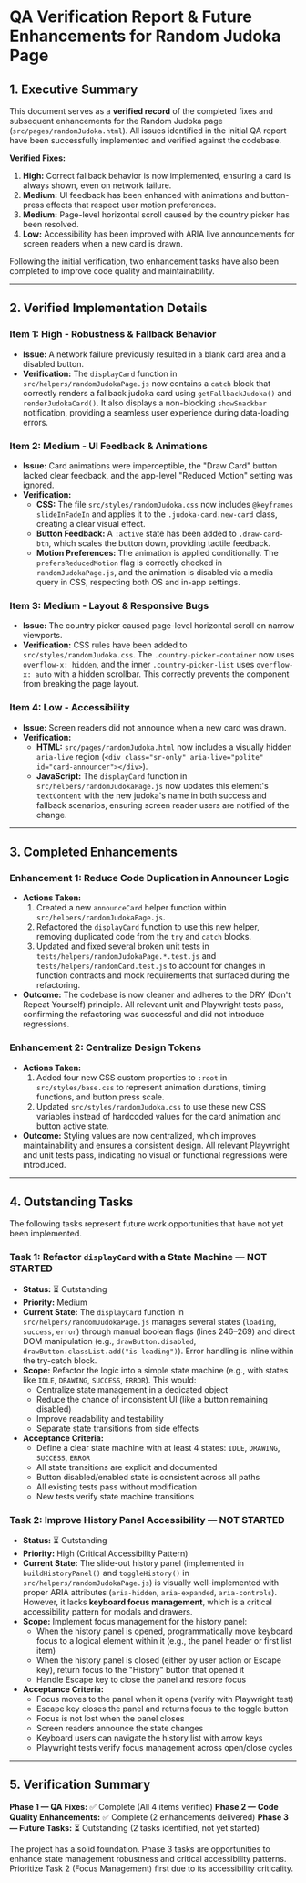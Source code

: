# QA Verification Report & Future Enhancements for Random Judoka Page

## 1. Executive Summary

This document serves as a **verified record** of the completed fixes and subsequent enhancements for the Random Judoka page (`src/pages/randomJudoka.html`). All issues identified in the initial QA report have been successfully implemented and verified against the codebase.

**Verified Fixes:**

1. **High:** Correct fallback behavior is now implemented, ensuring a card is always shown, even on network failure.
2. **Medium:** UI feedback has been enhanced with animations and button-press effects that respect user motion preferences.
3. **Medium:** Page-level horizontal scroll caused by the country picker has been resolved.
4. **Low:** Accessibility has been improved with ARIA live announcements for screen readers when a new card is drawn.

Following the initial verification, two enhancement tasks have also been completed to improve code quality and maintainability.

---

## 2. Verified Implementation Details

### Item 1: High - Robustness & Fallback Behavior

- **Issue:** A network failure previously resulted in a blank card area and a disabled button.
- **Verification:** The `displayCard` function in `src/helpers/randomJudokaPage.js` now contains a `catch` block that correctly renders a fallback judoka card using `getFallbackJudoka()` and `renderJudokaCard()`. It also displays a non-blocking `showSnackbar` notification, providing a seamless user experience during data-loading errors.

### Item 2: Medium - UI Feedback & Animations

- **Issue:** Card animations were imperceptible, the "Draw Card" button lacked clear feedback, and the app-level "Reduced Motion" setting was ignored.
- **Verification:**
  - **CSS:** The file `src/styles/randomJudoka.css` now includes `@keyframes slideInFadeIn` and applies it to the `.judoka-card.new-card` class, creating a clear visual effect.
  - **Button Feedback:** A `:active` state has been added to `.draw-card-btn`, which scales the button down, providing tactile feedback.
  - **Motion Preferences:** The animation is applied conditionally. The `prefersReducedMotion` flag is correctly checked in `randomJudokaPage.js`, and the animation is disabled via a media query in CSS, respecting both OS and in-app settings.

### Item 3: Medium - Layout & Responsive Bugs

- **Issue:** The country picker caused page-level horizontal scroll on narrow viewports.
- **Verification:** CSS rules have been added to `src/styles/randomJudoka.css`. The `.country-picker-container` now uses `overflow-x: hidden`, and the inner `.country-picker-list` uses `overflow-x: auto` with a hidden scrollbar. This correctly prevents the component from breaking the page layout.

### Item 4: Low - Accessibility

- **Issue:** Screen readers did not announce when a new card was drawn.
- **Verification:**
  - **HTML:** `src/pages/randomJudoka.html` now includes a visually hidden `aria-live` region (`<div class="sr-only" aria-live="polite" id="card-announcer"></div>`).
  - **JavaScript:** The `displayCard` function in `src/helpers/randomJudokaPage.js` now updates this element's `textContent` with the new judoka's name in both success and fallback scenarios, ensuring screen reader users are notified of the change.

---

## 3. Completed Enhancements

### Enhancement 1: Reduce Code Duplication in Announcer Logic

- **Actions Taken:**
  1. Created a new `announceCard` helper function within `src/helpers/randomJudokaPage.js`.
  2. Refactored the `displayCard` function to use this new helper, removing duplicated code from the `try` and `catch` blocks.
  3. Updated and fixed several broken unit tests in `tests/helpers/randomJudokaPage.*.test.js` and `tests/helpers/randomCard.test.js` to account for changes in function contracts and mock requirements that surfaced during the refactoring.
- **Outcome:** The codebase is now cleaner and adheres to the DRY (Don't Repeat Yourself) principle. All relevant unit and Playwright tests pass, confirming the refactoring was successful and did not introduce regressions.

### Enhancement 2: Centralize Design Tokens

- **Actions Taken:**
  1. Added four new CSS custom properties to `:root` in `src/styles/base.css` to represent animation durations, timing functions, and button press scale.
  2. Updated `src/styles/randomJudoka.css` to use these new CSS variables instead of hardcoded values for the card animation and button active state.
- **Outcome:** Styling values are now centralized, which improves maintainability and ensures a consistent design. All relevant Playwright and unit tests pass, indicating no visual or functional regressions were introduced.

---

## 4. Outstanding Tasks

The following tasks represent future work opportunities that have not yet been implemented.

### Task 1: Refactor `displayCard` with a State Machine — **NOT STARTED**

- **Status:** ⏳ Outstanding
- **Priority:** Medium
- **Current State:** The `displayCard` function in `src/helpers/randomJudokaPage.js` manages several states (`loading`, `success`, `error`) through manual boolean flags (lines 246–269) and direct DOM manipulation (e.g., `drawButton.disabled`, `drawButton.classList.add("is-loading")`). Error handling is inline within the try-catch block.
- **Scope:** Refactor the logic into a simple state machine (e.g., with states like `IDLE`, `DRAWING`, `SUCCESS`, `ERROR`). This would:
  - Centralize state management in a dedicated object
  - Reduce the chance of inconsistent UI (like a button remaining disabled)
  - Improve readability and testability
  - Separate state transitions from side effects
- **Acceptance Criteria:**
  - Define a clear state machine with at least 4 states: `IDLE`, `DRAWING`, `SUCCESS`, `ERROR`
  - All state transitions are explicit and documented
  - Button disabled/enabled state is consistent across all paths
  - All existing tests pass without modification
  - New tests verify state machine transitions

### Task 2: Improve History Panel Accessibility — **NOT STARTED**

- **Status:** ⏳ Outstanding
- **Priority:** High (Critical Accessibility Pattern)
- **Current State:** The slide-out history panel (implemented in `buildHistoryPanel()` and `toggleHistory()` in `src/helpers/randomJudokaPage.js`) is visually well-implemented with proper ARIA attributes (`aria-hidden`, `aria-expanded`, `aria-controls`). However, it lacks **keyboard focus management**, which is a critical accessibility pattern for modals and drawers.
- **Scope:** Implement focus management for the history panel:
  - When the history panel is opened, programmatically move keyboard focus to a logical element within it (e.g., the panel header or first list item)
  - When the history panel is closed (either by user action or Escape key), return focus to the "History" button that opened it
  - Handle Escape key to close the panel and restore focus
- **Acceptance Criteria:**
  - Focus moves to the panel when it opens (verify with Playwright test)
  - Escape key closes the panel and returns focus to the toggle button
  - Focus is not lost when the panel closes
  - Screen readers announce the state changes
  - Keyboard users can navigate the history list with arrow keys
  - Playwright tests verify focus management across open/close cycles

---

## 5. Verification Summary

**Phase 1 — QA Fixes:** ✅ Complete (All 4 items verified)
**Phase 2 — Code Quality Enhancements:** ✅ Complete (2 enhancements delivered)
**Phase 3 — Future Tasks:** ⏳ Outstanding (2 tasks identified, not yet started)

The project has a solid foundation. Phase 3 tasks are opportunities to enhance state management robustness and critical accessibility patterns. Prioritize Task 2 (Focus Management) first due to its accessibility criticality.
